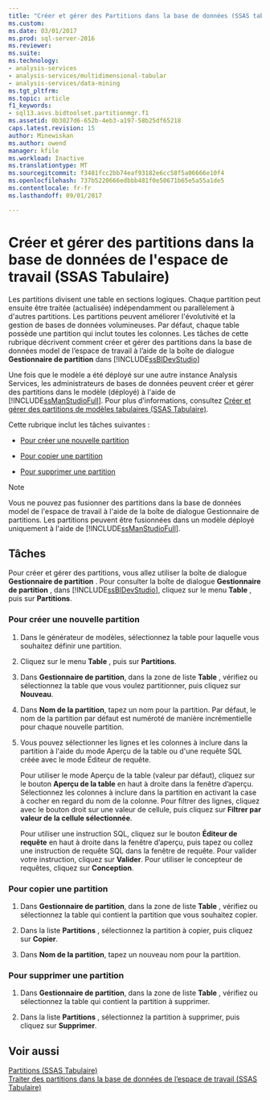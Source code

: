 ```yaml
---
title: "Créer et gérer des Partitions dans la base de données (SSAS tabulaire) de l’espace de travail | Documents Microsoft"
ms.custom: 
ms.date: 03/01/2017
ms.prod: sql-server-2016
ms.reviewer: 
ms.suite: 
ms.technology:
- analysis-services
- analysis-services/multidimensional-tabular
- analysis-services/data-mining
ms.tgt_pltfrm: 
ms.topic: article
f1_keywords:
- sql13.asvs.bidtoolset.partitionmgr.f1
ms.assetid: 0b3027d6-652b-4eb3-a197-58b25df65218
caps.latest.revision: 15
author: Minewiskan
ms.author: owend
manager: kfile
ms.workload: Inactive
ms.translationtype: MT
ms.sourcegitcommit: f3481fcc2bb74eaf93182e6cc58f5a06666e10f4
ms.openlocfilehash: 737b5220666edbbb481f0e50671b65e5a55a1de5
ms.contentlocale: fr-fr
ms.lasthandoff: 09/01/2017

---
```

# <a name="create-and-manage-partitions-in-the-workspace-database-ssas-tabular"></a>Créer et gérer des partitions dans la base de données de l'espace de travail (SSAS Tabulaire)
  Les partitions divisent une table en sections logiques. Chaque partition peut ensuite être traitée (actualisée) indépendamment ou parallèlement à d'autres partitions. Les partitions peuvent améliorer l'évolutivité et la gestion de bases de données volumineuses. Par défaut, chaque table possède une partition qui inclut toutes les colonnes. Les tâches de cette rubrique décrivent comment créer et gérer des partitions dans la base de données model de l’espace de travail à l’aide de la boîte de dialogue **Gestionnaire de partition** dans [!INCLUDE[ssBIDevStudio](../../includes/ssbidevstudio-md.md)]  
  
 Une fois que le modèle a été déployé sur une autre instance Analysis Services, les administrateurs de bases de données peuvent créer et gérer des partitions dans le modèle (déployé) à l'aide de [!INCLUDE[ssManStudioFull](../../includes/ssmanstudiofull-md.md)]. Pour plus d’informations, consultez [Créer et gérer des partitions de modèles tabulaires &#40;SSAS Tabulaire&#41;](../../analysis-services/tabular-models/create-and-manage-tabular-model-partitions-ssas-tabular.md).  
  
 Cette rubrique inclut les tâches suivantes :  
  
-   [Pour créer une nouvelle partition](#bkmk_create_new)  
  
-   [Pour copier une partition](#bkmk_copy)  
  
-   [Pour supprimer une partition](#bkmk_delete)  
  
> [!NOTE]  
>  Vous ne pouvez pas fusionner des partitions dans la base de données model de l'espace de travail à l'aide de la boîte de dialogue Gestionnaire de partitions. Les partitions peuvent être fusionnées dans un modèle déployé uniquement à l'aide de [!INCLUDE[ssManStudioFull](../../includes/ssmanstudiofull-md.md)].  
  
## <a name="tasks"></a>Tâches  
 Pour créer et gérer des partitions, vous allez utiliser la boîte de dialogue **Gestionnaire de partition** . Pour consulter la boîte de dialogue **Gestionnaire de partition** , dans [!INCLUDE[ssBIDevStudio](../../includes/ssbidevstudio-md.md)], cliquez sur le menu **Table** , puis sur **Partitions**.  
  
###  <a name="bkmk_create_new"></a> Pour créer une nouvelle partition  
  
1.  Dans le générateur de modèles, sélectionnez la table pour laquelle vous souhaitez définir une partition.  
  
2.  Cliquez sur le menu **Table** , puis sur **Partitions**.  
  
3.  Dans **Gestionnaire de partition**, dans la zone de liste **Table** , vérifiez ou sélectionnez la table que vous voulez partitionner, puis cliquez sur **Nouveau**.  
  
4.  Dans **Nom de la partition**, tapez un nom pour la partition. Par défaut, le nom de la partition par défaut est numéroté de manière incrémentielle pour chaque nouvelle partition.  
  
5.  Vous pouvez sélectionner les lignes et les colonnes à inclure dans la partition à l'aide du mode Aperçu de la table ou d'une requête SQL créée avec le mode Éditeur de requête.  
  
     Pour utiliser le mode Aperçu de la table (valeur par défaut), cliquez sur le bouton **Aperçu de la table** en haut à droite dans la fenêtre d’aperçu. Sélectionnez les colonnes à inclure dans la partition en activant la case à cocher en regard du nom de la colonne. Pour filtrer des lignes, cliquez avec le bouton droit sur une valeur de cellule, puis cliquez sur **Filtrer par valeur de la cellule sélectionnée**.  
  
     Pour utiliser une instruction SQL, cliquez sur le bouton **Éditeur de requête** en haut à droite dans la fenêtre d’aperçu, puis tapez ou collez une instruction de requête SQL dans la fenêtre de requête. Pour valider votre instruction, cliquez sur **Valider**. Pour utiliser le concepteur de requêtes, cliquez sur **Conception**.  
  
###  <a name="bkmk_copy"></a> Pour copier une partition  
  
1.  Dans **Gestionnaire de partition**, dans la zone de liste **Table** , vérifiez ou sélectionnez la table qui contient la partition que vous souhaitez copier.  
  
2.  Dans la liste **Partitions** , sélectionnez la partition à copier, puis cliquez sur **Copier**.  
  
3.  Dans **Nom de la partition**, tapez un nouveau nom pour la partition.  
  
###  <a name="bkmk_delete"></a> Pour supprimer une partition  
  
1.  Dans **Gestionnaire de partition**, dans la zone de liste **Table** , vérifiez ou sélectionnez la table qui contient la partition à supprimer.  
  
2.  Dans la liste **Partitions** , sélectionnez la partition à supprimer, puis cliquez sur **Supprimer**.  
  
## <a name="see-also"></a>Voir aussi  
 [Partitions &#40;SSAS Tabulaire&#41;](../../analysis-services/tabular-models/partitions-ssas-tabular.md)   
 [Traiter des partitions dans la base de données de l’espace de travail &#40;SSAS Tabulaire&#41;](../../analysis-services/tabular-models/process-partitions-in-the-workspace-databse-ssas-tabular.md)  
  
  

